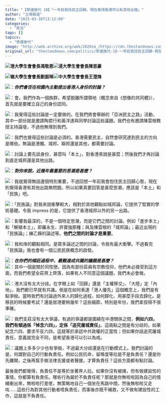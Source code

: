 ```yaml
---
title: "【學運換代 10】「一年前我信民主回歸，現在覺得香港可以有其他出路」"
author: "立場報道"
date: "2015-03-10T13:12:00"
categories:
  - "政治"
tags: []
topics:
  - "學運換代"
image: "http://web.archive.org/web/2020im_/https://cdn.thestandnews.com/media/photos/cache/4u-01_9EvyE_1200x0.png"
original_url: "thestandnews.com/politics/學運換代-10-一年前我信民主回歸-現在覺得香港可以有其他出路"
---
```

[![](http://web.archive.org/web/2020im_/https://cdn.thestandnews.com/media/photos/cache/4u-01_9EvyE_1200x0.png)](http://web.archive.org/web/20210628181312/https://cdn.thestandnews.com/media/photos/cache/4u-01_9EvyE_1200x0.png)**港大學生會會長馮敬恩**[![](http://web.archive.org/web/2020im_/https://cdn.thestandnews.com/media/photos/cache/4u-02_ZMSmL_1200x0.png)](http://web.archive.org/web/20210628181312/https://cdn.thestandnews.com/media/photos/cache/4u-02_ZMSmL_1200x0.png)**浸大學生會會長陳思豪**

[![](http://web.archive.org/web/2020im_/https://cdn.thestandnews.com/media/photos/cache/4u-03_BfDhy_1200x0.png)](http://web.archive.org/web/20210628181312/https://cdn.thestandnews.com/media/photos/cache/4u-03_BfDhy_1200x0.png)**嶺大學生會會長劉振琳**[![](http://web.archive.org/web/2020im_/https://cdn.thestandnews.com/media/photos/cache/4u-04_2v4Li_1200x0.png)](http://web.archive.org/web/20210628181312/https://cdn.thestandnews.com/media/photos/cache/4u-04_2v4Li_1200x0.png)**中大學生會會長王澄烽**

[![](http://web.archive.org/web/2020im_/https://cdn.thestandnews.com/media/photos/cache/sn-14_5TeK3_1200x0.png)](http://web.archive.org/web/20210628181312/https://cdn.thestandnews.com/media/photos/cache/sn-14_5TeK3_1200x0.png)：_**你們會否在校園內主動提出香港人身份的討論？**_

[![](http://web.archive.org/web/2020im_/https://cdn.thestandnews.com/media/photos/cache/4u-01_9EvyE_1200x0.png)](http://web.archive.org/web/20210628181312/https://cdn.thestandnews.com/media/photos/cache/4u-01_9EvyE_1200x0.png)：會。我們作為一個族群，希望脫離所謂領地（概念來自《想像的共同體》），首先就是要確立自己的身份認同。

[![](http://web.archive.org/web/2020im_/https://cdn.thestandnews.com/media/photos/cache/4u-03_BfDhy_1200x0.png)](http://web.archive.org/web/20210628181312/https://cdn.thestandnews.com/media/photos/cache/4u-03_BfDhy_1200x0.png)：我覺得這些討論是一定要做的。在我們將會舉辦的「亞洲民主之路」活動，其中一部份就是邀請陶君行和黃洋達與同學討論這些議題。我們也有邀請陳雲根教授主持論壇，不過他無理到我們。

[![](http://web.archive.org/web/2020im_/https://cdn.thestandnews.com/media/photos/cache/4u-02_ZMSmL_1200x0.png)](http://web.archive.org/web/20210628181312/https://cdn.thestandnews.com/media/photos/cache/4u-02_ZMSmL_1200x0.png)：我們也覺得這些討論是必須的。香港需要民主，自然會研究達到民主的方向是哪些。無論是港獨、城邦、聯邦還是其他，都需要討論。

[![](http://web.archive.org/web/2020im_/https://cdn.thestandnews.com/media/photos/cache/4u-04_2v4Li_1200x0.png)](http://web.archive.org/web/20210628181312/https://cdn.thestandnews.com/media/photos/cache/4u-04_2v4Li_1200x0.png)：討論上要先談身份，甚麼叫「本土」，對香港來說是甚麼；然後我們才再討論到底走城邦還是其他出路。

[![](http://web.archive.org/web/2020im_/https://cdn.thestandnews.com/media/photos/cache/sn-14_5TeK3_1200x0.png)](http://web.archive.org/web/20210628181312/https://cdn.thestandnews.com/media/photos/cache/sn-14_5TeK3_1200x0.png)：_**對你來說，近幾年最重要的思潮是甚麼？**_

[![](http://web.archive.org/web/2020im_/https://cdn.thestandnews.com/media/photos/cache/4u-03_BfDhy_1200x0.png)](http://web.archive.org/web/20210628181312/https://cdn.thestandnews.com/media/photos/cache/4u-03_BfDhy_1200x0.png)：我就覺得無話邊個特別重要，不過回想一年前我會抱住民主回歸心態，現在則覺得香港有其他出路無問題。所以如果真要回答是甚麼思潮，應該是「本土」和「民族」吧。

[![](http://web.archive.org/web/2020im_/https://cdn.thestandnews.com/media/photos/cache/4u-01_9EvyE_1200x0.png)](http://web.archive.org/web/20210628181312/https://cdn.thestandnews.com/media/photos/cache/4u-01_9EvyE_1200x0.png)：「民族論」對我來說衝擊較大，相對於其他觀點如城邦論，它提供了堅實的學術基礎。令我 impress 的是，它提供了香港城邦以外的另一出路。

[![](http://web.archive.org/web/2020im_/https://cdn.thestandnews.com/media/photos/cache/4u-04_2v4Li_1200x0.png)](http://web.archive.org/web/20210628181312/https://cdn.thestandnews.com/media/photos/cache/4u-04_2v4Li_1200x0.png)：影響我最深的，不是一個特定思潮，而是它們之間的討論。例如「進步本土」和「解殖本土」，即羅永生、許寶強那種；與及陳雲根的「城邦論」；最近出現的「民族論」；練乙錚的論述等。**他們之間的討論才是重要**。

[![](http://web.archive.org/web/2020im_/https://cdn.thestandnews.com/media/photos/cache/4u-02_ZMSmL_1200x0.png)](http://web.archive.org/web/20210628181312/https://cdn.thestandnews.com/media/photos/cache/4u-02_ZMSmL_1200x0.png)：我和烽的觀點相同。是眾多論述之間的討論，令我有最大衝擊。不過看完「民族論」我也會有一個公民民族概念的啟發。

[![](http://web.archive.org/web/2020im_/https://cdn.thestandnews.com/media/photos/cache/sn-14_5TeK3_1200x0.png)](http://web.archive.org/web/20210628181312/https://cdn.thestandnews.com/media/photos/cache/sn-14_5TeK3_1200x0.png)：_**在你們的傾莊過程中，最難達成共識的議題是甚麼？**_  
[![](http://web.archive.org/web/2020im_/https://cdn.thestandnews.com/media/photos/cache/4u-02_ZMSmL_1200x0.png)](http://web.archive.org/web/20210628181312/https://cdn.thestandnews.com/media/photos/cache/4u-02_ZMSmL_1200x0.png)：其中一個是關於同性戀。因為有部份莊員有宗教信仰，他們未必接受到這方面，而我們希望全莊齊上齊落，如果有人不同意這個議題，我們未必會做。

[![](http://web.archive.org/web/2020im_/https://cdn.thestandnews.com/media/photos/cache/4u-01_9EvyE_1200x0.png)](http://web.archive.org/web/20210628181312/https://cdn.thestandnews.com/media/photos/cache/4u-01_9EvyE_1200x0.png)：港大沒有太大分歧。在字眼上如「回歸」還是「主權移交」、「大陸」定「內地」，我們都已早就有共識。倒是在如何表達「港人優先」這個概念上，我們是有點爭拗。當時我們有討論過外來人的歸化過程，如何歸化、用甚麼手段去歸化。是移民的時候要考試？還是居港要夠幾年？這些細節，特別是年份，我們拿捏得不很準確。

[![](http://web.archive.org/web/2020im_/https://cdn.thestandnews.com/media/photos/cache/4u-03_BfDhy_1200x0.png)](http://web.archive.org/web/20210628181312/https://cdn.thestandnews.com/media/photos/cache/4u-03_BfDhy_1200x0.png)：我們支莊沒有太大爭議，有過的爭議都是圍繞在中港關係之間，**例如六四，我們有傾過係「悼念六四」，定係「追究屠城責任」**。這兩點之間是有分歧的。如果紀念六四、要求平反六四，這就等於承認中共政權的正當性；但如果你話追究屠城責任，意義就完全不同，是希望香港可以引以為戒。

[![](http://web.archive.org/web/2020im_/https://cdn.thestandnews.com/media/photos/cache/4u-04_2v4Li_1200x0.png)](http://web.archive.org/web/20210628181312/https://cdn.thestandnews.com/media/photos/cache/4u-04_2v4Li_1200x0.png)：議題上多多少少也有爭拗，不過最大分歧還是在行動模式上。我們討論的是，何謂對自己的行動負責任。例如公民抗命，留喺度等拉是不是負責任？還是你先離開，之後再幫手做法律支援或者聲援，才算負責任？這些方面都有點討論。

最後我們都覺得，負責任不是等於坐著畀人拉。如果你沒有被捕，但有做建設性的事情，你都算有負責任。哪些行為屬於不負責任呢？那就是你無啦啦因為自己的情緒衝出來，無啦啦打差佬，無策略地自己一個坐在馬路中間，然後無啦啦又走咗……這些行為對其他行動者唔負責任，而事後亦既不補救，又不做有建設性的工作，這就是不負責任。